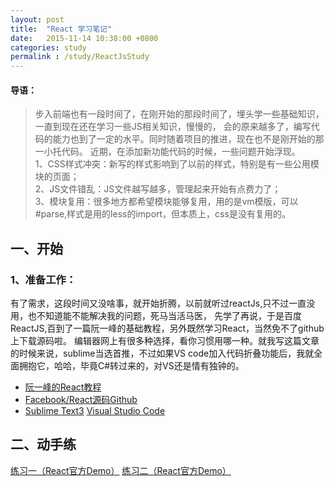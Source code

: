 ```yaml
---
layout: post
title:  "React 学习笔记"
date:   2015-11-14 10:38:00 +0800
categories: study
permalink : /study/ReactJsStudy
---
```


#### 导语：
> 步入前端也有一段时间了，在刚开始的那段时间了，埋头学一些基础知识，一直到现在还在学习一些JS相关知识，慢慢的，
会的原来越多了，编写代码的能力也到了一定的水平。同时随着项目的推进，现在也不是刚开始的那一小托代码。
近期，在添加新功能代码的时候，一些问题开始浮现。  
> 1、CSS样式冲突：新写的样式影响到了以前的样式，特别是有一些公用模块的页面；  
2、JS文件错乱：JS文件越写越多，管理起来开始有点费力了；  
3、模块复用：很多地方都希望模块能够复用，用的是vm模版，可以#parse,样式是用的less的import，但本质上，css是没有复用的。
 
## 一、开始

### 1、准备工作：
有了需求，这段时间又没啥事，就开始折腾，以前就听过reactJs,只不过一直没用，也不知道能不能解决我的问题，死马当活马医，
先学了再说，于是百度ReactJS,百到了一篇阮一峰的基础教程，另外既然学习React，当然免不了github上下载源码啦。
编辑器网上有很多种选择，看你习惯用哪一种。就我写这篇文章的时候来说，sublime当选首推，不过如果VS code加入代码折叠功能后，我就全面拥抱它，哈哈，毕竟C#转过来的，对VS还是情有独钟的。  

* [阮一峰的React教程](http://www.ruanyifeng.com/blog/2015/03/react.html)
* [Facebook/React源码Github](https://github.com/facebook/react)
* [Sublime Text3](http://www.sublimetext.com/) [Visual Studio Code](https://code.visualstudio.com/)

## 二、动手练
[练习一（React官方Demo）](/demo/ReactOfficialDemo.html) 
[练习二（React官方Demo）](/demo/ReactAdvancedTwo.html)

